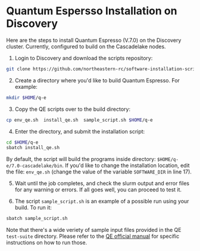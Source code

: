# Quantum Espersso Installation on Discovery

Here are the steps to install Quantum Espresso (V.7.0) on the Discovery cluster.
Currently, configured to build on the Cascadelake nodes.

1. Login to Discovery and download the scripts repository:

```bash
git clone https://github.com/northeastern-rc/software-installation-scripts.git
```

2. Create a directory where you'd like to build Quantum Espresso. For example:

```bash
mkdir $HOME/q-e
```

3. Copy the QE scripts over to the build directory:

```bash
cp env_qe.sh  install_qe.sh  sample_script.sh $HOME/q-e 
```

4. Enter the directory, and submit the installation script: 

```bash
cd $HOME/q-e
sbatch install_qe.sh  
```
By default, the script will build the programs inside directory: `$HOME/q-e/7.0-cascadelake/bin`. If you'd like to change the installation location, edit the file: `env_qe.sh` (change the value of the variable `SOFTWARE_DIR` in line 17).

5. Wait until the job completes, and check the slurm output and error files for any warning or errors. If all goes well, you can proceed to test it.

5. The script `sample_script.sh` is an example of a possible run using your build. To run it:

```bash
sbatch sample_script.sh
```

Note that there's a wide veriety of sample input files provided in the QE `test-suite` directory. Please refer to the [QE official manual](http://www.quantum-espresso.org/) for specific instructions on how to run those.


